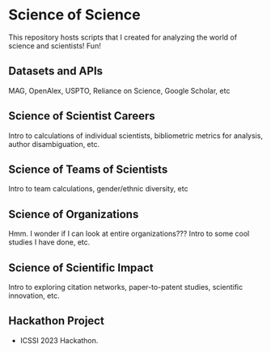 # Science of Science
This repository hosts scripts that I created for analyzing the world of science and scientists!  Fun!

## Datasets and APIs

MAG, OpenAlex, USPTO, Reliance on Science, Google Scholar, etc

## Science of Scientist Careers

Intro to calculations of individual scientists, bibliometric metrics for analysis, author disambiguation, etc.

## Science of Teams of Scientists

Intro to team calculations, gender/ethnic diversity, etc

## Science of Organizations

Hmm. I wonder if I can look at entire organizations??? Intro to some cool studies I have done, etc.

## Science of Scientific Impact

Intro to exploring citation networks, paper-to-patent studies, scientific innovation, etc.

## Hackathon Project

- ICSSI 2023 Hackathon.
